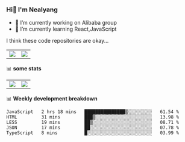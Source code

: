 ### Hi👋 I'm Nealyang

- 🔭 I’m currently working on Alibaba group
- 🌱 I’m currently learning React,JavaScript


I think these code repositories are okay...

<table>
  <tbody>
    <tr>
      <td>
        <a href="https://github.com/Nealyang/React-Express-Blog-Demo">
          <img align="center" src="https://github-readme-stats.vercel.app/api/pin/?username=Nealyang&repo=React-Express-Blog-Demo&theme=chartreuse-dark" />
        </a>
      </td>
       <td>
        <a href="https://github.com/Nealyang/PersonalBlog">
          <img align="center" src="https://github-readme-stats.vercel.app/api/pin/?username=Nealyang&repo=PersonalBlog&theme=chartreuse-dark" />
        </a>
      </td>
    </tr>
  </tbody>
</table>

📊 **some stats**


<table>
  <tbody>
    <tr>
      <td>
          <img align="center" src="https://github-readme-stats.vercel.app/api?username=Nealyang&theme=chartreuse-dark&show_icons=true" />
      </td>
       <td>
          <img align="center" src="https://github-readme-stats.vercel.app/api/top-langs/?username=Nealyang&theme=chartreuse-dark" />
      </td>
    </tr>
  </tbody>
</table>

📊 **Weekly development breakdown**

<!--START_SECTION:waka-->
```text
JavaScript   2 hrs 18 mins   ███████████████▒░░░░░░░░░   61.54 % 
HTML         31 mins         ███▒░░░░░░░░░░░░░░░░░░░░░   13.98 % 
LESS         19 mins         ██▒░░░░░░░░░░░░░░░░░░░░░░   08.71 % 
JSON         17 mins         ██░░░░░░░░░░░░░░░░░░░░░░░   07.78 % 
TypeScript   8 mins          █░░░░░░░░░░░░░░░░░░░░░░░░   03.99 % 
```
<!--END_SECTION:waka-->
